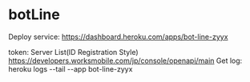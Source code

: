 # botLine

Deploy service:
https://dashboard.heroku.com/apps/bot-line-zyyx

token: Server List(ID Registration Style) https://developers.worksmobile.com/jp/console/openapi/main
Get log: heroku logs --tail --app bot-line-zyyx